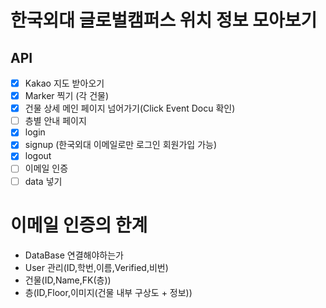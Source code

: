 # 한국외대 글로벌캠퍼스 위치 정보 모아보기

## API
- [x] Kakao 지도 받아오기
- [x] Marker 찍기 (각 건물)
- [x] 건물 상세 메인 페이지 넘어가기(Click Event Docu 확인)
- [ ] 층별 안내 페이지
- [x] login
- [x] signup (한국외대 이메일로만 로그인 회원가입 가능)
- [x] logout
- [ ] 이메일 인증
- [ ] data 넣기

# 이메일 인증의 한계 
- DataBase 연결해야하는가
- User 관리(ID,학번,이름,Verified,비번)
- 건물(ID,Name,FK(층))
- 층(ID,Floor,이미지(건물 내부 구상도 + 정보))